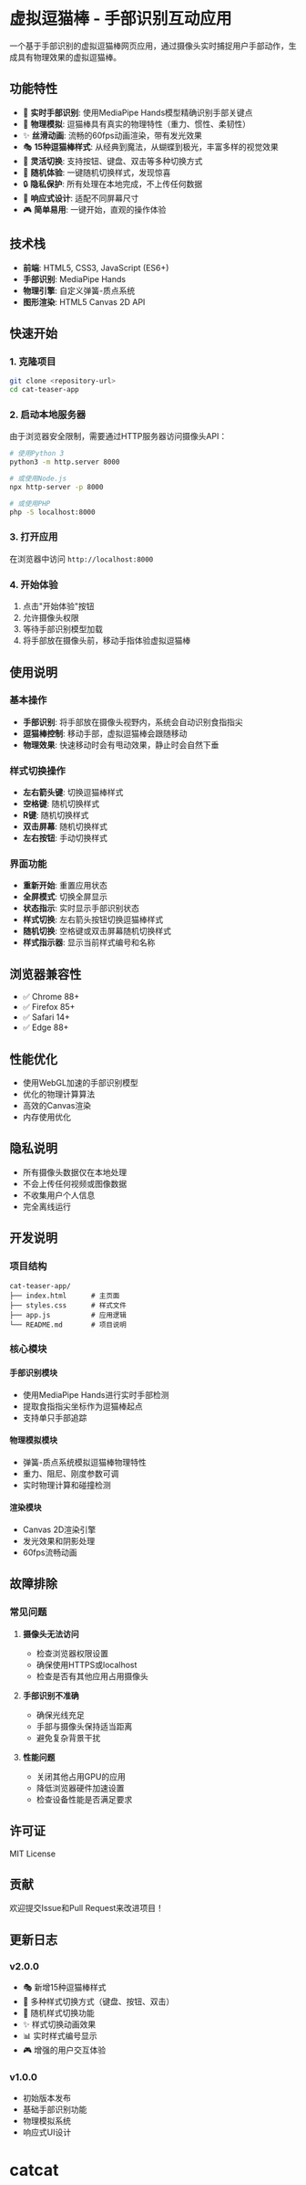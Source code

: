# 虚拟逗猫棒 - 手部识别互动应用

一个基于手部识别的虚拟逗猫棒网页应用，通过摄像头实时捕捉用户手部动作，生成具有物理效果的虚拟逗猫棒。

## 功能特性

- 🎯 **实时手部识别**: 使用MediaPipe Hands模型精确识别手部关键点
- 🎨 **物理模拟**: 逗猫棒具有真实的物理特性（重力、惯性、柔韧性）
- ✨ **丝滑动画**: 流畅的60fps动画渲染，带有发光效果
- 🎭 **15种逗猫棒样式**: 从经典到魔法，从蝴蝶到极光，丰富多样的视觉效果
- 🔄 **灵活切换**: 支持按钮、键盘、双击等多种切换方式
- 🎲 **随机体验**: 一键随机切换样式，发现惊喜
- 🔒 **隐私保护**: 所有处理在本地完成，不上传任何数据
- 📱 **响应式设计**: 适配不同屏幕尺寸
- 🎮 **简单易用**: 一键开始，直观的操作体验

## 技术栈

- **前端**: HTML5, CSS3, JavaScript (ES6+)
- **手部识别**: MediaPipe Hands
- **物理引擎**: 自定义弹簧-质点系统
- **图形渲染**: HTML5 Canvas 2D API

## 快速开始

### 1. 克隆项目
```bash
git clone <repository-url>
cd cat-teaser-app
```

### 2. 启动本地服务器
由于浏览器安全限制，需要通过HTTP服务器访问摄像头API：

```bash
# 使用Python 3
python3 -m http.server 8000

# 或使用Node.js
npx http-server -p 8000

# 或使用PHP
php -S localhost:8000
```

### 3. 打开应用
在浏览器中访问 `http://localhost:8000`

### 4. 开始体验
1. 点击"开始体验"按钮
2. 允许摄像头权限
3. 等待手部识别模型加载
4. 将手部放在摄像头前，移动手指体验虚拟逗猫棒

## 使用说明

### 基本操作
- **手部识别**: 将手部放在摄像头视野内，系统会自动识别食指指尖
- **逗猫棒控制**: 移动手部，虚拟逗猫棒会跟随移动
- **物理效果**: 快速移动时会有甩动效果，静止时会自然下垂

### 样式切换操作
- **左右箭头键**: 切换逗猫棒样式
- **空格键**: 随机切换样式
- **R键**: 随机切换样式
- **双击屏幕**: 随机切换样式
- **左右按钮**: 手动切换样式

### 界面功能
- **重新开始**: 重置应用状态
- **全屏模式**: 切换全屏显示
- **状态指示**: 实时显示手部识别状态
- **样式切换**: 左右箭头按钮切换逗猫棒样式
- **随机切换**: 空格键或双击屏幕随机切换样式
- **样式指示器**: 显示当前样式编号和名称

## 浏览器兼容性

- ✅ Chrome 88+
- ✅ Firefox 85+
- ✅ Safari 14+
- ✅ Edge 88+

## 性能优化

- 使用WebGL加速的手部识别模型
- 优化的物理计算算法
- 高效的Canvas渲染
- 内存使用优化

## 隐私说明

- 所有摄像头数据仅在本地处理
- 不会上传任何视频或图像数据
- 不收集用户个人信息
- 完全离线运行

## 开发说明

### 项目结构
```
cat-teaser-app/
├── index.html      # 主页面
├── styles.css      # 样式文件
├── app.js          # 应用逻辑
└── README.md       # 项目说明
```

### 核心模块

#### 手部识别模块
- 使用MediaPipe Hands进行实时手部检测
- 提取食指指尖坐标作为逗猫棒起点
- 支持单只手部追踪

#### 物理模拟模块
- 弹簧-质点系统模拟逗猫棒物理特性
- 重力、阻尼、刚度参数可调
- 实时物理计算和碰撞检测

#### 渲染模块
- Canvas 2D渲染引擎
- 发光效果和阴影处理
- 60fps流畅动画

## 故障排除

### 常见问题

1. **摄像头无法访问**
   - 检查浏览器权限设置
   - 确保使用HTTPS或localhost
   - 检查是否有其他应用占用摄像头

2. **手部识别不准确**
   - 确保光线充足
   - 手部与摄像头保持适当距离
   - 避免复杂背景干扰

3. **性能问题**
   - 关闭其他占用GPU的应用
   - 降低浏览器硬件加速设置
   - 检查设备性能是否满足要求

## 许可证

MIT License

## 贡献

欢迎提交Issue和Pull Request来改进项目！

## 更新日志

### v2.0.0
- 🎭 新增15种逗猫棒样式
- 🔄 多种样式切换方式（键盘、按钮、双击）
- 🎲 随机样式切换功能
- ✨ 样式切换动画效果
- 📊 实时样式编号显示
- 🎮 增强的用户交互体验

### v1.0.0
- 初始版本发布
- 基础手部识别功能
- 物理模拟系统
- 响应式UI设计
# catcat
